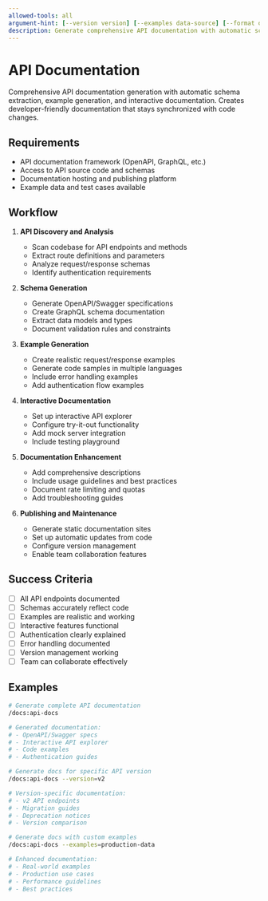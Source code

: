 ```yaml
---
allowed-tools: all
argument-hint: [--version version] [--examples data-source] [--format openapi|graphql]
description: Generate comprehensive API documentation with automatic schema extraction, example generation, and interactive documentation
---
```


# API Documentation

Comprehensive API documentation generation with automatic schema extraction, example generation, and interactive documentation. Creates developer-friendly documentation that stays synchronized with code changes.

## Requirements

- API documentation framework (OpenAPI, GraphQL, etc.)
- Access to API source code and schemas
- Documentation hosting and publishing platform
- Example data and test cases available

## Workflow

1. **API Discovery and Analysis**
   - Scan codebase for API endpoints and methods
   - Extract route definitions and parameters
   - Analyze request/response schemas
   - Identify authentication requirements

2. **Schema Generation**
   - Generate OpenAPI/Swagger specifications
   - Create GraphQL schema documentation
   - Extract data models and types
   - Document validation rules and constraints

3. **Example Generation**
   - Create realistic request/response examples
   - Generate code samples in multiple languages
   - Include error handling examples
   - Add authentication flow examples

4. **Interactive Documentation**
   - Set up interactive API explorer
   - Configure try-it-out functionality
   - Add mock server integration
   - Include testing playground

5. **Documentation Enhancement**
   - Add comprehensive descriptions
   - Include usage guidelines and best practices
   - Document rate limiting and quotas
   - Add troubleshooting guides

6. **Publishing and Maintenance**
   - Generate static documentation sites
   - Set up automatic updates from code
   - Configure version management
   - Enable team collaboration features

## Success Criteria

- [ ] All API endpoints documented
- [ ] Schemas accurately reflect code
- [ ] Examples are realistic and working
- [ ] Interactive features functional
- [ ] Authentication clearly explained
- [ ] Error handling documented
- [ ] Version management working
- [ ] Team can collaborate effectively

## Examples

```bash
# Generate complete API documentation
/docs:api-docs

# Generated documentation:
# - OpenAPI/Swagger specs
# - Interactive API explorer
# - Code examples
# - Authentication guides
```

```bash
# Generate docs for specific API version
/docs:api-docs --version=v2

# Version-specific documentation:
# - v2 API endpoints
# - Migration guides
# - Deprecation notices
# - Version comparison
```

```bash
# Generate docs with custom examples
/docs:api-docs --examples=production-data

# Enhanced documentation:
# - Real-world examples
# - Production use cases
# - Performance guidelines
# - Best practices
```
